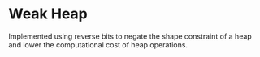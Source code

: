 # Weak Heap
Implemented using reverse bits to negate the shape constraint of a heap and lower the computational cost of heap operations.
